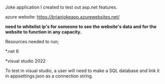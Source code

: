 Joke application I created to test out asp.net features. 

azure website: https://brianjokeapp.azurewebsites.net/

**need to whitelist ip's for someone to see the website's data and for the website to function in any capacity.**

Resources needed to run;

*.net 6

*visual studio 2022

To test in visual studio, a user will need to make a SQL database and link it in appsettings.json as a connection string.
